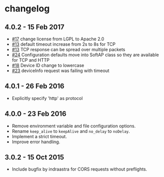 # changelog

## 4.0.2 - 15 Feb 2017

* [#17](https://github.com/spark/softap-setup-js/pull/17) change license from LGPL to Apache 2.0
* [#13](https://github.com/spark/softap-setup-js/pull/13) default timeout increase from 2s to 8s for TCP
* [#13](https://github.com/spark/softap-setup-js/pull/13) TCP response can be spread over multiple packets
* [#24](https://github.com/spark/softap-setup-js/issues/24) Configuration defaults move into SoftAP class so they are available for TCP and HTTP
* [#18](https://github.com/spark/softap-setup-js/issues/18) Device ID change to lowercase
* [#23](https://github.com/spark/softap-setup-js/issues/23) deviceInfo request was failing with timeout


## 4.0.1 - 26 Feb 2016

* Explicitly specify 'http' as protocol

## 4.0.0 - 23 Feb 2016

* Remove environment variable and file configuration options.
* Rename `keep_alive` to `keepAlive` and `no_delay` to `noDelay`.
* Implement a strict timeout.
* Improve error handling.

## 3.0.2 - 15 Oct 2015

* Include bugfix by indraastra for CORS requests without preflights.
